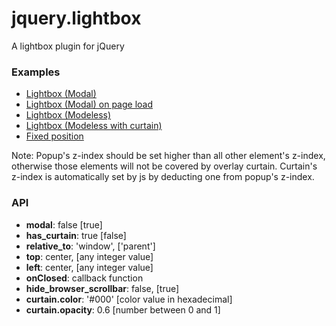 jquery.lightbox
===============

A lightbox plugin for jQuery

<h3>Examples</h3>
<ul>
	<li><a href="http://repos.saeidmohadjer.com/jquery.lightbox/demo/lightbox.html">Lightbox (Modal)</a></li>
	<li><a href="http://repos.saeidmohadjer.com/jquery.lightbox/demo/lightbox_onload.html">Lightbox (Modal) on page load</a></li>
	<li><a href="http://repos.saeidmohadjer.com/jquery.lightbox/demo/lightbox_modeless.html">Lightbox (Modeless)</a></li>
	<li><a href="http://repos.saeidmohadjer.com/jquery.lightbox/demo/lightbox_modeless_with_curtain.html">Lightbox (Modeless with curtain)</a></li>
	<li><a href="http://repos.saeidmohadjer.com/jquery.lightbox/demo/lightbox_fixed.html">Fixed position</a></li>
</ul>

<p>Note: Popup's z-index should be set higher than all other element's z-index, otherwise those elements will not be covered by overlay curtain. Curtain's z-index is automatically set by js by deducting one from popup's z-index.</p>

<h3>API</h3>
<ul>
	<li><strong>modal</strong>: false [true]</li>
	<li><strong>has_curtain</strong>: true [false]</li>
	<li><strong>relative_to</strong>: 'window', ['parent']</li>
	<li><strong>top</strong>: center, [any integer value]</li>
	<li><strong>left</strong>: center, [any integer value]</li>
	<li><strong>onClosed</strong>: callback function</li>
	<li><strong>hide_browser_scrollbar</strong>: false, [true]</li>
	<li><strong>curtain.color</strong>: '#000' [color value in hexadecimal]</li>
	<li><strong>curtain.opacity</strong>: 0.6 [number between 0 and 1]</li>
</ul>
